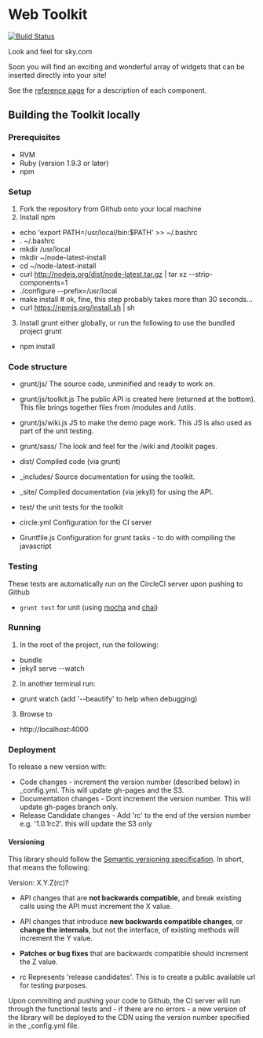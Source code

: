 Web Toolkit
========================
[![Build Status](https://circleci.com/gh/skyglobal/web-toolkit.png?circle-token=24eeba25d7352dec038ea9fa25b22671ba28be5e)](https://circleci.com/gh/skyglobal/web-toolkit/)

Look and feel for sky.com

Soon you will find an exciting and wonderful array of widgets that can be inserted directly into your site!

See the [reference page](http://skyglobal.github.io/web-toolkit/) for a description of each component.


## Building the Toolkit locally
### Prerequisites

- RVM
- Ruby (version 1.9.3 or later)
- npm

### Setup
1. Fork the repository from Github onto your local machine
2. Install npm
  - echo 'export PATH=/usr/local/bin:$PATH' >> ~/.bashrc
  - . ~/.bashrc
  - mkdir /usr/local
  - mkdir ~/node-latest-install
  - cd ~/node-latest-install
  - curl http://nodejs.org/dist/node-latest.tar.gz | tar xz --strip-components=1
  - ./configure --prefix=/usr/local
  - make install # ok, fine, this step probably takes more than 30 seconds...
  - curl https://npmjs.org/install.sh | sh
3. Install grunt either globally, or run the following to use the bundled project grunt
  - npm install

### Code structure
- grunt/js/
  The source code, unminified and ready to work on.

- grunt/js/toolkit.js
  The public API is created here (returned at the bottom). This file brings together files from /modules and /utils.

- grunt/js/wiki.js
  JS to make the demo page work.  This JS is also used as part of the unit testing.

- grunt/sass/
  The look and feel for the /wiki and /toolkit pages.

- dist/
  Compiled code (via grunt)

- _includes/
  Source documentation for using the toolkit.

- _site/
  Compiled documentation (via jekyll) for using the API.

- test/
  the unit tests for the toolkit

- circle.yml
  Configuration for the CI server

- Gruntfile.js
  Configuration for grunt tasks - to do with compiling the javascript

### Testing
These tests are automatically run on the CircleCI server upon pushing to Github
  - `grunt test` for unit (using [mocha](http://visionmedia.github.io/mocha/) and [chai](http://chaijs.com/‎))

### Running

1. In the root of the project, run the following:
  - bundle
  - jekyll serve --watch
2. In another terminal run:
  - grunt watch (add '--beautify' to help when debugging)
3. Browse to
  - http://localhost:4000

### Deployment
To release a new version with:
  - Code changes -  increment the version number (described below) in _config.yml. This will update gh-pages and the S3.
  - Documentation changes - Dont increment the version number. This will update gh-pages branch only.
  - Release Candidate changes - Add 'rc' to the end of the version number e.g. '1.0.1rc2'. this will update the S3 only

#### Versioning
This library should follow the [Semantic versioning specification](http://semver.org/).
In short, that means the following:

Version: X.Y.Z(rc)?

- API changes that are **not backwards compatible**, and break existing
  calls using the API must increment the X value.

- API changes that introduce **new backwards compatible changes**, or **change the
  internals**, but not the interface, of existing methods will increment the
  Y value.

- **Patches or bug fixes** that are backwards compatible should increment the
  Z value.

- rc Represents 'release candidates'.  This is to create a public available url for testing purposes.

Upon commiting and pushing your code to Github, the CI server will run through
the functional tests and - if there are no errors - a new version of the library
will be deployed to the CDN using the version number specified in the
_config.yml file.

